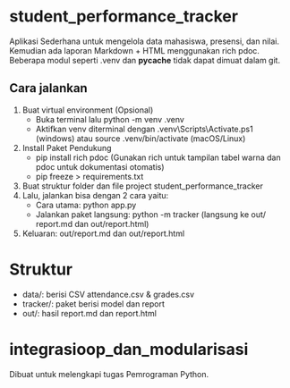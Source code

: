 # student_performance_tracker

Aplikasi Sederhana untuk mengelola data mahasiswa, presensi, dan nilai. Kemudian ada laporan Markdown + HTML menggunakan rich pdoc.
Beberapa modul seperti .venv dan __pycache__ tidak dapat dimuat dalam git.

## Cara jalankan

1. Buat virtual environment (Opsional)
    - Buka terminal lalu python -m venv .venv
    - Aktifkan venv diterminal dengan .venv\Scripts\Activate.ps1 (windows) atau source .venv/bin/activate (macOS/Linux)
2. Install Paket Pendukung
    - pip install rich pdoc (Gunakan rich untuk tampilan tabel warna dan pdoc untuk dokumentasi otomatis)
    - pip freeze > requirements.txt
3. Buat struktur folder dan file project student_performance_tracker
4. Lalu, jalankan bisa dengan 2 cara yaitu:
    - Cara utama: python app.py
    - Jalankan paket langsung: python -m tracker (langsung ke out/ report.md dan out/report.html)
5. Keluaran: out/report.md dan out/report.html

# Struktur
- data/: berisi CSV attendance.csv & grades.csv
- tracker/: paket berisi model dan report
- out/: hasil report.md dan report.html



# integrasioop_dan_modularisasi
Dibuat untuk melengkapi tugas Pemrograman Python.
